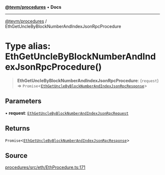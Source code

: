 [**@tevm/procedures**](../README.md) • **Docs**

***

[@tevm/procedures](../globals.md) / EthGetUncleByBlockNumberAndIndexJsonRpcProcedure

# Type alias: EthGetUncleByBlockNumberAndIndexJsonRpcProcedure()

> **EthGetUncleByBlockNumberAndIndexJsonRpcProcedure**: (`request`) => `Promise`\<[`EthGetUncleByBlockNumberAndIndexJsonRpcResponse`](EthGetUncleByBlockNumberAndIndexJsonRpcResponse.md)\>

## Parameters

• **request**: [`EthGetUncleByBlockNumberAndIndexJsonRpcRequest`](EthGetUncleByBlockNumberAndIndexJsonRpcRequest.md)

## Returns

`Promise`\<[`EthGetUncleByBlockNumberAndIndexJsonRpcResponse`](EthGetUncleByBlockNumberAndIndexJsonRpcResponse.md)\>

## Source

[procedures/src/eth/EthProcedure.ts:171](https://github.com/evmts/tevm-monorepo/blob/main/packages/procedures/src/eth/EthProcedure.ts#L171)
